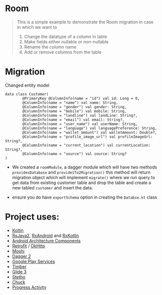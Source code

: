 # Room
> This is a simple example to demonstrate the Room migration in case in which we want to 
> 1. Change the datatype of a column in table
> 2. Make fields either nullable or non-nullable
> 3. Rename the column name
> 4. Add or remove columns from the table

# Migration


Changed entity model

```@Entity(tableName = "customer")
data class Customer(
        @PrimaryKey @ColumnInfo(name = "id") val id: Long = 0,
        @ColumnInfo(name = "name") val name: String,
        @ColumnInfo(name = "gender") val gender: String,
        @ColumnInfo(name = "mobile") val mobile: String,
        @ColumnInfo(name = "landline") val landLine: String?,
        @ColumnInfo(name = "email") val email: String?,
        @ColumnInfo(name = "user_name") val userName: String,
        @ColumnInfo(name = "language") val languagePreference: String,
        @ColumnInfo(name = "wallet_amount") val walletAmount: Double?,
        @ColumnInfo(name = "profile_image_url") val profileImageUrl: String?,
        @ColumnInfo(name = "current_location") val currentLocation: String?,
        @ColumnInfo(name = "source") val source: String?
)
```

* We created a `roomModule`, a dagger module which will have two methods `providesDatabase` and `provide1To2Migration()` this method will return migration object which will implement `migrate()` where we run query to get data from existing customer table and drop the 
table and create a new tabled `customer` and insert the data. 

* ensure you do have `exportSchema` option in creating the `Databse.kt` class
 
# Project uses:
- [Koltin]()
- [RxJava2](https://github.com/ReactiveX/RxJava), [RxAndroid](https://github.com/ReactiveX/RxAndroid) and [RxKotlin](https://github.com/ReactiveX/RxKotlin)
- [Android Architecture Components](https://developer.android.com/topic/libraries/architecture/)
- [Retrofit](http://square.github.io/retrofit/) / [OkHttp](http://square.github.io/okhttp/)
- [Moshi](https://github.com/square/moshi)
- [Dagger 2](https://google.github.io/dagger/)
- [Google Play Services](https://developers.google.com/android/guides/overview)
- [Timber](https://github.com/JakeWharton/timber)
- [Glide 3](https://github.com/bumptech/glide)
- [Stetho](http://facebook.github.io/stetho/)
- [Chuck](https://github.com/jgilfelt/chuck)
- [Progress Activity](https://github.com/vlonjatg/progress-activity)
